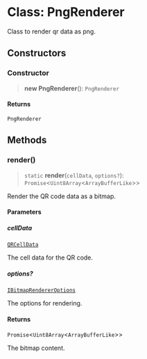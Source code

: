 # Class: PngRenderer

Class to render qr data as png.

## Constructors

### Constructor

> **new PngRenderer**(): `PngRenderer`

#### Returns

`PngRenderer`

## Methods

### render()

> `static` **render**(`cellData`, `options?`): `Promise`\<`Uint8Array`\<`ArrayBufferLike`\>\>

Render the QR code data as a bitmap.

#### Parameters

##### cellData

[`QRCellData`](../type-aliases/QRCellData.md)

The cell data for the QR code.

##### options?

[`IBitmapRendererOptions`](../interfaces/IBitmapRendererOptions.md)

The options for rendering.

#### Returns

`Promise`\<`Uint8Array`\<`ArrayBufferLike`\>\>

The bitmap content.
